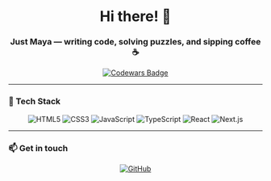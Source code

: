 <h1 align="center">Hi there! 👋</h1>
<h3 align="center">Just Maya — writing code, solving puzzles, and sipping coffee ☕</h3>

<p align="center">
  <a href="https://www.codewars.com/users/Mayskii" target="_blank">
    <img src="https://www.codewars.com/users/Mayskii/badges/large" alt="Codewars Badge" />
  </a>
</p>

---

### 🚀 Tech Stack

<p align="center">
  <img alt="HTML5" src="https://img.shields.io/badge/HTML5-e34c26?style=for-the-badge&logo=html5&logoColor=white" />
  <img alt="CSS3" src="https://img.shields.io/badge/CSS3-264de4?style=for-the-badge&logo=css3&logoColor=white" />
  <img alt="JavaScript" src="https://img.shields.io/badge/JavaScript-f7df1e?style=for-the-badge&logo=javascript&logoColor=black" />
  <img alt="TypeScript" src="https://img.shields.io/badge/TypeScript-3178c6?style=for-the-badge&logo=typescript&logoColor=white" />
  <img alt="React" src="https://img.shields.io/badge/React-61dafb?style=for-the-badge&logo=react&logoColor=black" />
  <img alt="Next.js" src="https://img.shields.io/badge/Next.js-000000?style=for-the-badge&logo=next.js&logoColor=white" />
</p>

---

### 📫 Get in touch

<p align="center">
<!--   <a href="mailto:mayzakharova@gmail.com" target="_blank">
    <img alt="Email" src="https://img.shields.io/badge/Email-D14836?style=for-the-badge&logo=gmail&logoColor=white" />
  </a> -->
<!--   <a href="https://linkedin.com/in/mayzakharova" target="_blank">
    <img alt="LinkedIn" src="https://img.shields.io/badge/LinkedIn-0A66C2?style=for-the-badge&logo=linkedin&logoColor=white" />
  </a> -->
  <a href="https://github.com/mayskii" target="_blank">
    <img alt="GitHub" src="https://img.shields.io/badge/GitHub-181717?style=for-the-badge&logo=github&logoColor=white" />
  </a>
</p>
